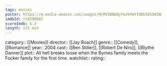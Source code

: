 ```yaml
---
tags: movies
poster: https://m.media-amazon.com/images/M/MV5BNmQyYmJmYWYtODk5OS00ZWJmLWJjN2QtNTA4M2Y2MzJhOTIxXkEyXkFqcGdeQXVyMTI1Mzg0ODA5._V1_SX300.jpg
imdbId: tt0290002
scoreImdb: 6.3
length: 115 min
---
```


category:: [[Movies]]
director:: [[Jay Roach]]
genre:: [[Comedy]], [[Romance]]
year:: 2004
cast:: [[Ben Stiller]], [[Robert De Niro]], [[Blythe Danner]]
plot:: All hell breaks loose when the Byrnes family meets the Focker family for the first time.
watchlist::
rating::
